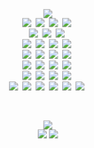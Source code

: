 <div align="center">
  <img src="https://capsule-render.vercel.app/api?type=venom&height=200&color=2c73d2&text=Jinwoo%20Kim&fontColor=ffffff&reversal=false&section=header" />
</div>
<div align="center">
  <img src="https://img.shields.io/badge/javascript-111111.svg?style=for-the-badge&logo=javascript&logoColor=white" />&nbsp
  <img src="https://img.shields.io/badge/typescript-111111.svg?style=for-the-badge&logo=typescript&logoColor=white" />&nbsp
  <img src="https://img.shields.io/badge/python-111111.svg?style=for-the-badge&logo=python&logoColor=white" />&nbsp
  <img src="https://img.shields.io/badge/java-111111.svg?style=for-the-badge&logo=coffeescript&logoColor=white" />&nbsp
</div>
<div align="center">
  <img src="https://img.shields.io/badge/react-111111.svg?style=for-the-badge&logo=react&logoColor=white" />&nbsp
  <img src="https://img.shields.io/badge/next.js-111111.svg?style=for-the-badge&logo=next.js&logoColor=white" />&nbsp
  <img src="https://img.shields.io/badge/Shadcn%20ui-111111.svg?style=for-the-badge&logo=shadcn/ui&logoColor=white" />&nbsp
</div>
<div align="center">
  <img src="https://img.shields.io/badge/tanstack Query-111111.svg?style=for-the-badge&logo=reactquery&logoColor=white" />&nbsp
  <img src="https://img.shields.io/badge/recoil-111111.svg?style=for-the-badge&logo=recoil&logoColor=white" />&nbsp
  <img src="https://img.shields.io/badge/jotai-111111.svg?style=for-the-badge&logo=ghostery&logoColor=white" />&nbsp
  <img src="https://img.shields.io/badge/context-111111.svg?style=for-the-badge&logo=reacttable&logoColor=white" />&nbsp
</div>
<div align="center">
  <img src="https://img.shields.io/badge/tailwind css-111111.svg?style=for-the-badge&logo=tailwind-css&logoColor=white" />&nbsp
  <img src="https://img.shields.io/badge/styled components-111111.svg?style=for-the-badge&logo=styled-components&logoColor=white" />&nbsp
  <img src="https://img.shields.io/badge/scss-111111.svg?style=for-the-badge&logo=sass&logoColor=white" />&nbsp
  <img src="https://img.shields.io/badge/storybook-111111.svg?style=for-the-badge&logo=storybook&logoColor=white" />&nbsp
</div>
<div align="center">
  <img src="https://img.shields.io/badge/docker-111111.svg?style=for-the-badge&logo=docker&logoColor=white" />&nbsp
  <img src="https://img.shields.io/badge/kubernetes-111111.svg?style=for-the-badge&logo=kubernetes&logoColor=white" />&nbsp
  <img src="https://img.shields.io/badge/pwa-111111.svg?style=for-the-badge&logo=pwa&logoColor=white" />&nbsp
  <img src="https://img.shields.io/badge/vercel-111111.svg?style=for-the-badge&logo=vercel&logoColor=white" />&nbsp
</div>
<div align="center">
  <img src="https://img.shields.io/badge/supabase-111111.svg?style=for-the-badge&logo=supabase&logoColor=white" />&nbsp
  <img src="https://img.shields.io/badge/firebase-111111.svg?style=for-the-badge&logo=firebase&logoColor=white" />&nbsp
  <img src="https://img.shields.io/badge/threejs-111111.svg?style=for-the-badge&logo=three.js&logoColor=white" />&nbsp
  <img src="https://img.shields.io/badge/chartjs-111111.svg?style=for-the-badge&logo=chart.js&logoColor=white" />&nbsp
</div>
<div align="center">
  <img src="https://img.shields.io/badge/jira-111111.svg?style=for-the-badge&logo=jira&logoColor=white" />&nbsp
  <img src="https://img.shields.io/badge/slack-111111.svg?style=for-the-badge&logo=slack&logoColor=white" />&nbsp
  <img src="https://img.shields.io/badge/git-111111.svg?style=for-the-badge&logo=git&logoColor=white" />&nbsp
  <img src="https://img.shields.io/badge/figma-111111.svg?style=for-the-badge&logo=figma&logoColor=white" />&nbsp
  <img src="https://img.shields.io/badge/postman-111111.svg?style=for-the-badge&logo=postman&logoColor=white" />&nbsp
  <img src="https://img.shields.io/badge/notion-111111.svg?style=for-the-badge&logo=supabase&logoColor=white" />&nbsp
</div>

<br/>
<br/>
<br/>

<div align="center">
  <img src="https://github-readme-stats.vercel.app/api?username=Jinviz&show_icons=true&theme=github_dark_dimmed" />
</div>
<div align="center">
  <img src="https://github-readme-stats.vercel.app/api/top-langs/?username=Jinviz&layout=compact&theme=github_dark_dimmed" />
  <img src="http://mazassumnida.wtf/api/v2/generate_badge?boj=kb1812" /> 
</div>


<!-- <div align="center">
  <a href="https://medium.com/@rlawlsdn9583">
    <img src="https://img.shields.io/badge/Medium-1EBC8F?style=for-the-badge&logo=Medium&logoColor=white" />&nbsp
  </a>
  <a href="20212908@soongsil.ac.kr">
    <img
      src="https://img.shields.io/badge/20212908@soongsil.ac.kr-0078D4?style=for-the-badge&logo=microsoftoutlook&logoColor=white"/>&nbsp
  </a>
  <a href="https://blog.naver.com/j_nary">
    <img
      src="https://img.shields.io/badge/blog-03C75A?style=for-the-badge&logo=naver&logoColor=white"/>&nbsp
  </a>
  <a href="https://www.instagram.com/j_naary/">
    <img
      src="https://img.shields.io/badge/instagram-E4405F?style=for-the-badge&logo=instagram&logoColor=white"/>&nbsp
  </a>
</div> -->

